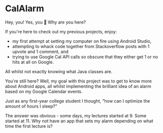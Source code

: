 # CalAlarm
Hey, you! Yes, you 👀 Why are you here?

If you're here to check out my previous projects, enjoy:

- my first attempt at setting my computer on fire using Android Studio, 
- attempting to whack code together from Stackoverflow posts with 1 upvote and 1 comment, and 
- trying to use Google Cal API calls so obscure that they either get 1 or no hits at all on Google.

All whilst not exactly knowing what Java classes are.

You're still here? Well, my goal with this project was to get to know more about Android apps, all whilst implementing the brilliant idea of an alarm based on my Google Calendar events. 

Just as any first-year college student I thought, "how can I optimize the amount of hours I sleep?"

The answer was obvious - some days, my lectures started at 9. Some started at 11. Why not have an app that sets my alarm depending on what time the first lecture is?
